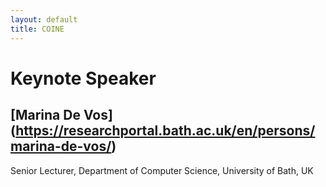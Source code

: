 ```yaml
---
layout: default
title: COINE
---
```


# Keynote Speaker



## [Marina De Vos] (https://researchportal.bath.ac.uk/en/persons/marina-de-vos/)
Senior Lecturer, Department of Computer Science, University of Bath, UK

